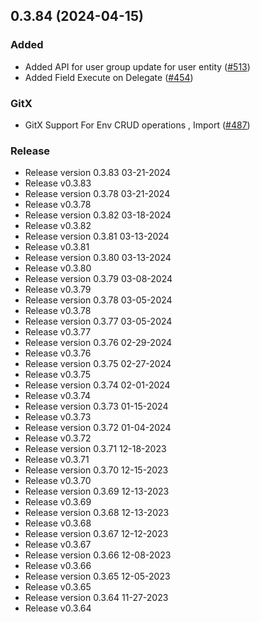 
<a name="0.3.84"></a>
## 0.3.84 (2024-04-15)

### Added

* Added API for user group update for user entity ([#513](https://github.com/harness/harness-go-sdk/issues/513))
* Added Field Execute on Delegate ([#454](https://github.com/harness/harness-go-sdk/issues/454))

### GitX

* GitX Support For Env CRUD operations , Import ([#487](https://github.com/harness/harness-go-sdk/issues/487))

### Release

* Release version 0.3.83 03-21-2024
* Release v0.3.83
* Release version 0.3.78 03-21-2024
* Release v0.3.78
* Release version 0.3.82 03-18-2024
* Release v0.3.82
* Release version 0.3.81 03-13-2024
* Release v0.3.81
* Release version 0.3.80 03-13-2024
* Release v0.3.80
* Release version 0.3.79 03-08-2024
* Release v0.3.79
* Release version 0.3.78 03-05-2024
* Release v0.3.78
* Release version 0.3.77 03-05-2024
* Release v0.3.77
* Release version 0.3.76 02-29-2024
* Release v0.3.76
* Release version 0.3.75 02-27-2024
* Release v0.3.75
* Release version 0.3.74 02-01-2024
* Release v0.3.74
* Release version 0.3.73 01-15-2024
* Release v0.3.73
* Release version 0.3.72 01-04-2024
* Release v0.3.72
* Release version 0.3.71 12-18-2023
* Release v0.3.71
* Release version 0.3.70 12-15-2023
* Release v0.3.70
* Release version 0.3.69 12-13-2023
* Release v0.3.69
* Release version 0.3.68 12-13-2023
* Release v0.3.68
* Release version 0.3.67 12-12-2023
* Release v0.3.67
* Release version 0.3.66 12-08-2023
* Release v0.3.66
* Release version 0.3.65 12-05-2023
* Release v0.3.65
* Release version 0.3.64 11-27-2023
* Release v0.3.64

